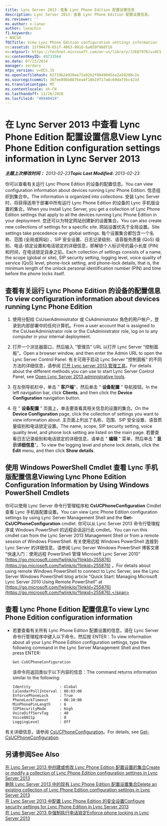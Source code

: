 ```yaml
---
title: Lync Server 2013：查看 Lync Phone Edition 配置设置信息
description: Lync Server 2013：查看 Lync Phone Edition 配置设置信息。
ms.reviewer: ''
ms.author: v-lanac
author: lanachin
f1.keywords:
- NOCSH
TOCTitle: View Lync Phone Edition configuration settings information
ms:assetid: 15f94478-651f-4063-9918-6a059f98df16
ms:mtpsurl: https://technet.microsoft.com/en-us/library/JJ687976(v=OCS.15)
ms:contentKeyID: 49733564
ms.date: 07/23/2014
manager: serdars
mtps_version: v=OCS.15
ms.openlocfilehash: 62719b24920ee72a92b2f80498d5ea2a59288c2e
ms.sourcegitcommit: 36fee89bb887bea4f18b19f17a8c69daf5bc423d
ms.translationtype: MT
ms.contentlocale: zh-CN
ms.lasthandoff: 11/26/2020
ms.locfileid: "49440414"
---
```

# <a name="view-lync-phone-edition-configuration-settings-information-in-lync-server-2013"></a><span data-ttu-id="6fbec-103">在 Lync Server 2013 中查看 Lync Phone Edition 配置设置信息</span><span class="sxs-lookup"><span data-stu-id="6fbec-103">View Lync Phone Edition configuration settings information in Lync Server 2013</span></span>

<div data-xmlns="http://www.w3.org/1999/xhtml">

<div class="topic" data-xmlns="http://www.w3.org/1999/xhtml" data-msxsl="urn:schemas-microsoft-com:xslt" data-cs="https://msdn.microsoft.com/">

<div data-asp="https://msdn2.microsoft.com/asp">



</div>

<div id="mainSection">

<div id="mainBody"><span data-ttu-id="6fbec-104">

<span> </span></span><span class="sxs-lookup"><span data-stu-id="6fbec-104">

<span> </span></span></span>

<span data-ttu-id="6fbec-105">_**主题上次修改时间：** 2013-02-23_</span><span class="sxs-lookup"><span data-stu-id="6fbec-105">_**Topic Last Modified:** 2013-02-23_</span></span>

<span data-ttu-id="6fbec-106">你可以查看有关运行 Lync Phone Edition 的设备的配置信息。</span><span class="sxs-lookup"><span data-stu-id="6fbec-106">You can view configuration information about devices running Lync Phone Edition.</span></span> <span data-ttu-id="6fbec-107">信息组织到集合中。</span><span class="sxs-lookup"><span data-stu-id="6fbec-107">The information is organized into collections.</span></span> <span data-ttu-id="6fbec-108">安装 Lync Server 时，将获得适用于部署中所有运行 Lync Phone Edition 的设备的 Lync 手机版设置的集合。</span><span class="sxs-lookup"><span data-stu-id="6fbec-108">When you install Lync Server, you get a collection of Lync Phone Edition settings that apply to all the devices running Lync Phone Edition in your deployment.</span></span> <span data-ttu-id="6fbec-109">您还可以为特定网站创建新的设置集合。</span><span class="sxs-lookup"><span data-stu-id="6fbec-109">You can also create new collections of settings for a specific site.</span></span> <span data-ttu-id="6fbec-110">网站设置优先于全局设置。</span><span class="sxs-lookup"><span data-stu-id="6fbec-110">Site settings take precedence over global settings.</span></span> <span data-ttu-id="6fbec-111">每个设置集合都包含一个名称、范围 (全局或网站) 、SIP 安全设置、日志记录级别、语音服务质量 (QoS) 级别、电话-锁定设置和电话锁定的详细信息，即解锁个人标识号的最小长度 (PIN) 和时间，在电话锁定自身之前。</span><span class="sxs-lookup"><span data-stu-id="6fbec-111">Each collection of settings consists of a name, the scope (global or site), SIP security setting, logging level, voice quality of service (QoS) level, phone-lock setting, and phone-lock details, that is, the minimum length of the unlock personal identification number (PIN) and time before the phone locks itself.</span></span>

<div>

## <a name="to-view-configuration-information-about-devices-running-lync-phone-edition"></a><span data-ttu-id="6fbec-112">查看有关运行 Lync Phone Edition 的设备的配置信息</span><span class="sxs-lookup"><span data-stu-id="6fbec-112">To view configuration information about devices running Lync Phone Edition</span></span>

1.  <span data-ttu-id="6fbec-113">使用分配给 CsUserAdministrator 或 CsAdministrator 角色的用户帐户，登录到内部部署中的任何计算机。</span><span class="sxs-lookup"><span data-stu-id="6fbec-113">From a user account that is assigned to the CsUserAdministrator role or the CsAdministrator role, log on to any computer in your internal deployment.</span></span>

2.  <span data-ttu-id="6fbec-114">打开一个浏览器窗口，然后输入 "管理员" URL 以打开 Lync Server "控制面板"。</span><span class="sxs-lookup"><span data-stu-id="6fbec-114">Open a browser window, and then enter the Admin URL to open the Lync Server Control Panel.</span></span> <span data-ttu-id="6fbec-115">有关可用于启动 Lync Server "控制面板" 的不同方法的详细信息，请参阅 [打开 Lync server 2013 管理工具](lync-server-2013-open-lync-server-administrative-tools.md)。</span><span class="sxs-lookup"><span data-stu-id="6fbec-115">For details about the different methods you can use to start Lync Server Control Panel, see [Open Lync Server 2013 administrative tools](lync-server-2013-open-lync-server-administrative-tools.md).</span></span>

3.  <span data-ttu-id="6fbec-116">在左侧导航栏中，单击 " **客户端**"，然后单击 " **设备配置** " 导航按钮。</span><span class="sxs-lookup"><span data-stu-id="6fbec-116">In the left navigation bar, click **Clients**, and then click the **Device Configuration** navigation button.</span></span>

4.  <span data-ttu-id="6fbec-117">在 " **设备配置** " 页面上，单击要查看其相关信息的设置的集合。</span><span class="sxs-lookup"><span data-stu-id="6fbec-117">On the **Device Configuration** page, click the collection of settings you want to view information about.</span></span> <span data-ttu-id="6fbec-118">主页面上列出了名称、范围、SIP 安全设置、语音质量级别和电话锁定设置。</span><span class="sxs-lookup"><span data-stu-id="6fbec-118">The name, scope, SIP security setting, voice quality level, and phone lock setting are listed on the main page.</span></span> <span data-ttu-id="6fbec-119">若要查看日志记录级别和电话锁定的详细信息，请单击 " **编辑** " 菜单，然后单击 " **显示详细信息**"。</span><span class="sxs-lookup"><span data-stu-id="6fbec-119">To view the logging level and phone lock details, click the **Edit** menu, and then click **Show details**.</span></span>

</div>

<div>

## <a name="viewing-lync-phone-edition-configuration-information-by-using-windows-powershell-cmdlets"></a><span data-ttu-id="6fbec-120">使用 Windows PowerShell Cmdlet 查看 Lync 手机版配置信息</span><span class="sxs-lookup"><span data-stu-id="6fbec-120">Viewing Lync Phone Edition Configuration Information by Using Windows PowerShell Cmdlets</span></span>

<span data-ttu-id="6fbec-121">你可以使用 Lync Server 命令行管理程序和 **CsUCPhoneConfiguration** Cmdlet 查看 Lync 手机版配置设置。</span><span class="sxs-lookup"><span data-stu-id="6fbec-121">You can view Lync Phone Edition configuration settings by using Lync Server Management Shell and the **Get-CsUCPhoneConfiguration** cmdlet.</span></span> <span data-ttu-id="6fbec-122">你可以从 Lync Server 2013 命令行管理程序或 Windows PowerShell 的远程会话运行此 cmdlet。</span><span class="sxs-lookup"><span data-stu-id="6fbec-122">You can run this cmdlet can from the Lync Server 2013 Management Shell or from a remote session of Windows PowerShell.</span></span> <span data-ttu-id="6fbec-123">有关使用远程 Windows PowerShell 连接到 Lync Server 的详细信息，请参阅 Lync Server Windows PowerShell 博客文章 "快速入门：使用远程 PowerShell 管理 Microsoft Lync Server 2010" [https://go.microsoft.com/fwlink/p/?linkId=255876](https://go.microsoft.com/fwlink/p/?linkid=255876) 。</span><span class="sxs-lookup"><span data-stu-id="6fbec-123">For details about using remote Windows PowerShell to connect to Lync Server, see the Lync Server Windows PowerShell blog article "Quick Start: Managing Microsoft Lync Server 2010 Using Remote PowerShell" at [https://go.microsoft.com/fwlink/p/?linkId=255876](https://go.microsoft.com/fwlink/p/?linkid=255876).</span></span>

<div>

## <a name="to-view-lync-phone-edition-configuration-information"></a><span data-ttu-id="6fbec-124">查看 Lync Phone Edition 配置信息</span><span class="sxs-lookup"><span data-stu-id="6fbec-124">To view Lync Phone Edition configuration information</span></span>

  - <span data-ttu-id="6fbec-125">若要查看有关所有 Lync Phone Edition 配置设置的信息，请在 Lync Server 命令行管理程序中键入以下命令，然后按 ENTER：</span><span class="sxs-lookup"><span data-stu-id="6fbec-125">To view information about all your Lync Phone Edition configuration settings, type the following command in the Lync Server Management Shell and then press ENTER:</span></span>
    
        Get-CsUCPhoneConfiguration
    
    <span data-ttu-id="6fbec-126">该命令将返回类似于以下内容的信息：</span><span class="sxs-lookup"><span data-stu-id="6fbec-126">The command returns information similar to the following:</span></span>
    
        Identity             : Global
        CalendarPollInterval : 00:03:00
        EnforcePhoneLock     : True
        PhoneLockTimeout     : 00:10:00
        MinPhonePinLength    : 6
        SIPSecurityMode      : High
        VoiceDiffServTag     : 40
        Voice8021p           : 0
        LoggingLevel         : Off

</div>

<span data-ttu-id="6fbec-127">有关详细信息，请参阅 [CsUCPhoneConfiguration](https://docs.microsoft.com/powershell/module/skype/Get-CsUCPhoneConfiguration)。</span><span class="sxs-lookup"><span data-stu-id="6fbec-127">For details, see [Get-CsUCPhoneConfiguration](https://docs.microsoft.com/powershell/module/skype/Get-CsUCPhoneConfiguration).</span></span>

</div>

<div>

## <a name="see-also"></a><span data-ttu-id="6fbec-128">另请参阅</span><span class="sxs-lookup"><span data-stu-id="6fbec-128">See Also</span></span>


[<span data-ttu-id="6fbec-129">在 Lync Server 2013 中创建或修改 Lync Phone Edition 配置设置的集合</span><span class="sxs-lookup"><span data-stu-id="6fbec-129">Create or modify a collection of Lync Phone Edition configuration settings in Lync Server 2013</span></span>](lync-server-2013-create-or-modify-a-collection-of-lync-phone-edition-configuration-settings.md)  
[<span data-ttu-id="6fbec-130">删除 Lync Server 2013 中的现有 Lync Phone Edition 配置设置集合</span><span class="sxs-lookup"><span data-stu-id="6fbec-130">Delete an existing collection of Lync Phone Edition configuration settings in Lync Server 2013</span></span>](lync-server-2013-delete-an-existing-collection-of-lync-phone-edition-configuration-settings.md)  
[<span data-ttu-id="6fbec-131">在 Lync Server 2013 中配置 Lync Phone Edition 的安全设置</span><span class="sxs-lookup"><span data-stu-id="6fbec-131">Configure security settings for Lync Phone Edition in Lync Server 2013</span></span>](lync-server-2013-configure-security-settings-for-lync-phone-edition.md)  
[<span data-ttu-id="6fbec-132">在 Lync Server 2013 中强制执行电话锁定</span><span class="sxs-lookup"><span data-stu-id="6fbec-132">Enforce phone locking in Lync Server 2013</span></span>](lync-server-2013-enforce-phone-locking.md)  
  

<span data-ttu-id="6fbec-133"></div>

</div>

<span> </span>

</div>

</div>

</span><span class="sxs-lookup"><span data-stu-id="6fbec-133"></div>

</div>

<span> </span>

</div>

</div>

</span></span></div>

